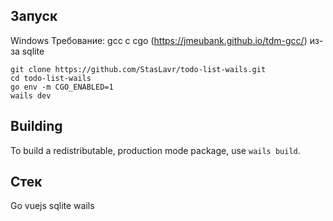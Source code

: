 ## Запуск 
Windows
Требование:
gcc c cgo (https://jmeubank.github.io/tdm-gcc/) из-за sqlite
```
git clone https://github.com/StasLavr/todo-list-wails.git
cd todo-list-wails
go env -m CGO_ENABLED=1
wails dev
```
## Building

To build a redistributable, production mode package, use `wails build`.

## Стек ##
Go vuejs sqlite wails
